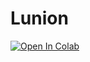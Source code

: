 # Lunion
[![Open In Colab](https://colab.research.google.com/assets/colab-badge.svg)](https://colab.research.google.com/github/DaffRazan/Lunion/blob/Anas-Nafis-Almustofa/Machine%20Learning/Deep%20Learning%20pendeteksi%20penyakit%20paru.ipynb)
